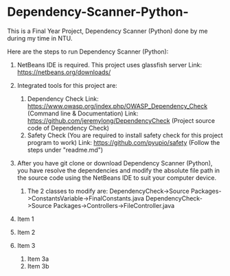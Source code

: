 # Dependency-Scanner-Python-
This is a Final Year Project, Dependency Scanner (Python) done by me during my time in NTU.

Here are the steps to run Dependency Scanner (Python):

1. NetBeans IDE is required. This project uses glassfish server
Link: https://netbeans.org/downloads/

1. Integrated tools for this project are:
   1. Dependency Check 
   Link: https://www.owasp.org/index.php/OWASP_Dependency_Check (Command line & Documentation)
   Link: https://github.com/jeremylong/DependencyCheck (Project source code of Dependency Check)
   1. Safety Check (You are required to install safety check for this project program to work)
   Link: https://github.com/pyupio/safety (Follow the steps under "readme.md")

1. After you have git clone or download Dependency Scanner (Python), you have resolve the dependencies and modify the absolute file path in the source code using the NetBeans IDE to suit your computer device.
   1. The 2 classes to modify are:
   DependencyCheck->Source Packages->ConstantsVariable->FinalConstants.java
   DependencyCheck->Source Packages->Controllers->FileController.java

1. Item 1
1. Item 2
1. Item 3
   1. Item 3a
   1. Item 3b
   
